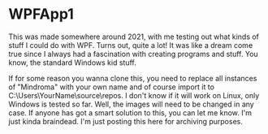 # WPFApp1
This was made somewhere around 2021, with me testing out what kinds of stuff I could do with WPF. Turns out, quite a lot! It was like a dream come true since I always had a fascination with creating programs and stuff. You know, the standard Windows kid stuff.

If for some reason you wanna clone this, you need to replace all instances of "Mindroma" with your own name and of course import it to C:\Users\YourName\source\repos. I don't know if it will work on Linux, only Windows is tested so far. Well, the images will need to be changed in any case. If anyone has got a smart solution to this, you can let me know. I'm just kinda braindead. I'm just posting this here for archiving purposes.
